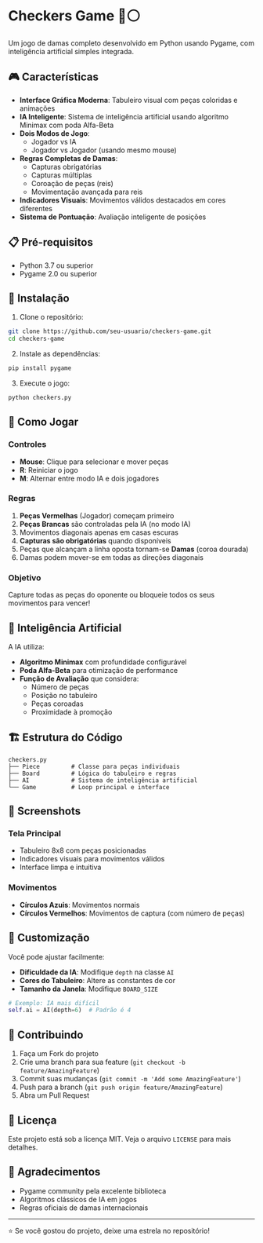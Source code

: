# Checkers Game 🔴⚪

Um jogo de damas completo desenvolvido em Python usando Pygame, com inteligência artificial simples integrada.

## 🎮 Características

- **Interface Gráfica Moderna**: Tabuleiro visual com peças coloridas e animações
- **IA Inteligente**: Sistema de inteligência artificial usando algoritmo Minimax com poda Alfa-Beta
- **Dois Modos de Jogo**: 
  - Jogador vs IA
  - Jogador vs Jogador (usando mesmo mouse)
- **Regras Completas de Damas**:
  - Capturas obrigatórias
  - Capturas múltiplas
  - Coroação de peças (reis)
  - Movimentação avançada para reis
- **Indicadores Visuais**: Movimentos válidos destacados em cores diferentes
- **Sistema de Pontuação**: Avaliação inteligente de posições

## 📋 Pré-requisitos

- Python 3.7 ou superior
- Pygame 2.0 ou superior

## 🚀 Instalação

1. Clone o repositório:
```bash
git clone https://github.com/seu-usuario/checkers-game.git
cd checkers-game
```

2. Instale as dependências:
```bash
pip install pygame
```

3. Execute o jogo:
```bash
python checkers.py
```

## 🎯 Como Jogar

### Controles
- **Mouse**: Clique para selecionar e mover peças
- **R**: Reiniciar o jogo
- **M**: Alternar entre modo IA e dois jogadores

### Regras
1. **Peças Vermelhas** (Jogador) começam primeiro
2. **Peças Brancas** são controladas pela IA (no modo IA)
3. Movimentos diagonais apenas em casas escuras
4. **Capturas são obrigatórias** quando disponíveis
5. Peças que alcançam a linha oposta tornam-se **Damas** (coroa dourada)
6. Damas podem mover-se em todas as direções diagonais

### Objetivo
Capture todas as peças do oponente ou bloqueie todos os seus movimentos para vencer!

## 🤖 Inteligência Artificial

A IA utiliza:
- **Algoritmo Minimax** com profundidade configurável
- **Poda Alfa-Beta** para otimização de performance
- **Função de Avaliação** que considera:
  - Número de peças
  - Posição no tabuleiro
  - Peças coroadas
  - Proximidade à promoção

## 🏗️ Estrutura do Código

```
checkers.py
├── Piece         # Classe para peças individuais
├── Board         # Lógica do tabuleiro e regras
├── AI            # Sistema de inteligência artificial
└── Game          # Loop principal e interface
```

## 🎨 Screenshots

### Tela Principal
- Tabuleiro 8x8 com peças posicionadas
- Indicadores visuais para movimentos válidos
- Interface limpa e intuitiva

### Movimentos
- **Círculos Azuis**: Movimentos normais
- **Círculos Vermelhos**: Movimentos de captura (com número de peças)

## 🔧 Customização

Você pode ajustar facilmente:
- **Dificuldade da IA**: Modifique `depth` na classe `AI`
- **Cores do Tabuleiro**: Altere as constantes de cor
- **Tamanho da Janela**: Modifique `BOARD_SIZE`

```python
# Exemplo: IA mais difícil
self.ai = AI(depth=6)  # Padrão é 4
```

## 🤝 Contribuindo

1. Faça um Fork do projeto
2. Crie uma branch para sua feature (`git checkout -b feature/AmazingFeature`)
3. Commit suas mudanças (`git commit -m 'Add some AmazingFeature'`)
4. Push para a branch (`git push origin feature/AmazingFeature`)
5. Abra um Pull Request

## 📝 Licença

Este projeto está sob a licença MIT. Veja o arquivo `LICENSE` para mais detalhes.

## 🙏 Agradecimentos

- Pygame community pela excelente biblioteca
- Algoritmos clássicos de IA em jogos
- Regras oficiais de damas internacionais

---

⭐ Se você gostou do projeto, deixe uma estrela no repositório!
